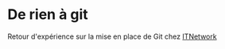 # De rien à git

Retour d'expérience sur la mise en place de Git chez [ITNetwork](http://itnetwork.fr)
